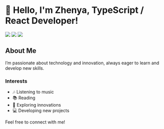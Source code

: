 # 👋 Hello, I'm Zhenya, TypeScript / React Developer!

<a href="mailto:zhenyagoroh@gmail.com"><img src="https://img.shields.io/badge/Gmail-D14836?style=for-the-badge&logo=gmail&logoColor=white" /></a>
<a href="https://www.linkedin.com/in/zhenyagoroh/"><img src="https://img.shields.io/badge/LinkedIn-0077B5?style=for-the-badge&logo=linkedin&logoColor=white" /></a>
<a href="https://www.reddit.com/user/ZideGO/"><img src="https://img.shields.io/badge/Reddit-FF4500?style=for-the-badge&logo=reddit&logoColor=white" /></a>

## About Me

I’m passionate about technology and innovation, always eager to learn and develop new skills. 

### Interests
- 🎶 Listening to music
- 📚 Reading
- 🚀 Exploring innovations
- 💻 Developing new projects

Feel free to connect with me!
